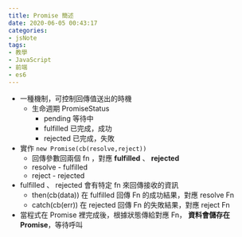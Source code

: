 ```yaml
---
title: Promise 簡述
date: 2020-06-05 00:43:17
categories:
- jsNote
tags:
- 教學
- JavaScript
- 前端
- es6
---
```


* 一種機制，可控制回傳值送出的時機
    * 生命週期 PromiseStatus
        * pending
            等待中
        * fulfilled
            已完成，成功
        * rejected
            已完成，失敗
* 實作 `new Promise(cb(resolve,reject))`
    * 回傳參數回兩個 fn ，對應 **fulfilled** 、 **rejected**
    * resolve - fulfilled
    * reject - rejected
* fulfilled 、 rejected 會有特定 fn 來回傳接收的資訊
    * then(cb(data))
        在 fulfilled 回傳 Fn 的成功結果，對應 resolve Fn
    * catch(cb(err))
        在 rejected 回傳 Fn 的失敗結果，對應 reject Fn
* 當程式在 Promise 裡完成後，根據狀態傳給對應 Fn， **資料會儲存在 Promise**，等待呼叫